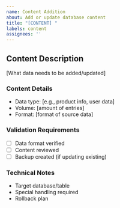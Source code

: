 ```yaml
---
name: Content Addition
about: Add or update database content
title: "[CONTENT] "
labels: content
assignees: ''
---
```


## Content Description
[What data needs to be added/updated]

### Content Details
- Data type: [e.g., product info, user data]
- Volume: [amount of entries]
- Format: [format of source data]

### Validation Requirements
- [ ] Data format verified
- [ ] Content reviewed
- [ ] Backup created (if updating existing)

### Technical Notes
- Target database/table
- Special handling required
- Rollback plan
